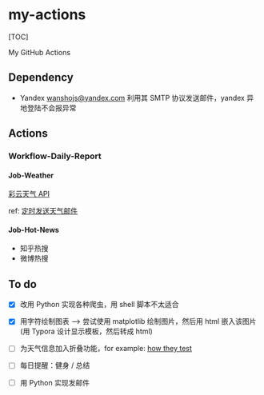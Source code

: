 # my-actions

[TOC]

My GitHub Actions

## Dependency

* Yandex wanshojs@yandex.com 
  利用其 SMTP 协议发送邮件，yandex 异地登陆不会报异常

## Actions

### Workflow-Daily-Report

#### Job-Weather

[彩云天气 API](https://open.caiyunapp.com/%E5%BD%A9%E4%BA%91%E5%A4%A9%E6%B0%94_API_%E4%B8%80%E8%A7%88%E8%A1%A8)

ref: [定时发送天气邮件](https://www.ruanyifeng.com/blog/2019/12/github_actions.html)

#### Job-Hot-News

* 知乎热搜
* 微博热搜

## To do

- [x] 改用 Python 实现各种爬虫，用 shell 脚本不太适合

- [x] 用字符绘制图表 ——> 尝试使用 matplotlib 绘制图片，然后用 html 嵌入该图片(用 Typora 设计显示模板，然后转成 html)
- [ ] 为天气信息加入折叠功能，for example: [how they test](https://github.com/abhivaikar/howtheytest)
- [ ] 每日提醒：健身 / 总结
- [ ] 用 Python 实现发邮件